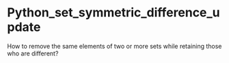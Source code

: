 Python_set_symmetric_difference_update
======================================

How to remove the same elements of two or more sets while retaining those who are different?
